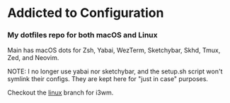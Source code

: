 # Addicted to Configuration

### My dotfiles repo for both macOS and Linux

Main has macOS dots for Zsh, Yabai, WezTerm, Sketchybar, Skhd, Tmux, Zed, and Neovim. <br />

NOTE: I no longer use yabai nor sketchybar, and the setup.sh script won't symlink their configs. They are kept here for "just in case" purposes.

Checkout the [linux](https://github.com/aileks/dotfiles/tree/linux) branch for i3wm.
